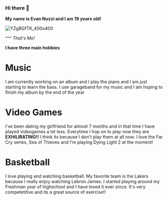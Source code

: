 ### Hi there 👋
**My name is Evan Nuzzi and I am 19 years old!**

![YZgBGfTK_400x400](https://user-images.githubusercontent.com/113387776/189750166-80100a1a-c684-4110-a363-21ff1f79b5a4.jpg)

^^^ *That's Me!* 

**I have three main hobbies**

# Music

I am currently working on an album and I play the piano and I am just starting to learn the bass. I use garageband for my music and I am hoping to finish my album by the end of the year

# Video Games

I've been dating my girlfriend for almost 7 months and in that time I have played videogames a lot less. Everytime I hop on to play now they are **EXHILIRATING!!** I think its because I don't play them at all now. I love the Far Cry series, Sea of Thieves and I'm playing Dying Light 2 at the moment!

# Basketball 

I love playing and watching basketball. My favorite team is the Lakers because I really enjoy watching Lebron James. I started playing around my Freshman year of highschool and I have loved it ever since. It's very competetitive and its a great source of exercise!!
<!--
**EvanNuzzi/EvanNuzzi** is a ✨ _special_ ✨ repository because its `README.md` (this file) appears on your GitHub profile.

Here are some ideas to get you started:

- 🔭 I’m currently working on ...
- 🌱 I’m currently learning ...
- 👯 I’m looking to collaborate on ...
- 🤔 I’m looking for help with ...
- 💬 Ask me about ...
- 📫 How to reach me: ...
- 😄 Pronouns: ...
- ⚡ Fun fact: ...
-->
